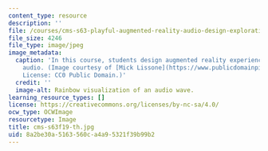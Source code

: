 ```yaml
---
content_type: resource
description: ''
file: /courses/cms-s63-playful-augmented-reality-audio-design-exploration-fall-2019/8a2be30a5163560ca4a95321f39b99b2_cms-s63f19-th.jpg
file_size: 4246
file_type: image/jpeg
image_metadata:
  caption: 'In this course, students design augmented reality experiences based on
    audio. (Image courtesy of [Mick Lissone](https://www.publicdomainpictures.net/en/view-image.php?image=68532&picture=rainbow-light).
    License: CC0 Public Domain.)'
  credit: ''
  image-alt: Rainbow visualization of an audio wave.
learning_resource_types: []
license: https://creativecommons.org/licenses/by-nc-sa/4.0/
ocw_type: OCWImage
resourcetype: Image
title: cms-s63f19-th.jpg
uid: 8a2be30a-5163-560c-a4a9-5321f39b99b2
---
```

